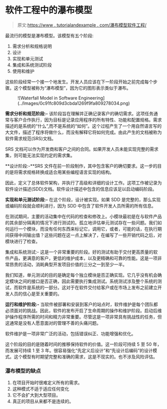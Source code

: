 # 软件工程中的瀑布模型

> 原文:[https://www . tutorialandexample . com/瀑布模型软件工程/](https://www.tutorialandexample.com/waterfall-model-in-software-engineering/)

最流行的模型是瀑布模型。该模型有五个阶段:

1.  需求分析和规格说明
2.  设计
3.  实现和单元测试
4.  集成和系统测试阶段
5.  使用和维护

这些阶段经常一个接一个地发生。开发人员应该在下一阶段开始之前完成每个步骤。这个模型被称为“瀑布模型”，因为它的图形表示类似于瀑布。

<figure class="aligncenter">![Waterfall Model in Software Engineering](../Images/0c91fc809d3cbda1269f9fa809278034.png)</figure>

**需求分析和规范阶段:-** 该阶段旨在理解并正确记录客户的确切需求。这项任务通常与客户合作执行，因为目标是记录应用程序的所有特性、功能和配置规格。需求描述的是系统的“什么”,而不是系统的“如何”。这个过程产生了一个用自然语言写的大文件，描述了程序将做什么，而没有解释它将如何完成。由此产生的文档被称为软件需求规范(SRS)文档。

SRS 文档可以作为开发商和客户之间的合同。如果开发人员未能实现完整的需求集，则可能无法实现约定的需求集。

**设计阶段:-**SRS 文件在前一阶段制作，其中包含客户的确切要求。这一步的目的是将需求规格转换成适合用某些编程语言实现的结构。

因此，定义了总体软件架构，并执行了高级和详细的设计工作。这项工作被记录为软件设计描述(SDD)文档。软件设计描述中包含的信息应该足以启动编码阶段。

**实现和单元测试阶段:-** 在这个阶段，设计被实现。如果 SDD 是完整的，那么实现或编码阶段就会顺利进行，因为 SDD 中包含了软件开发人员所需的所有信息。

在测试期间，主要的活动集中在代码的检查和修改上。小模块最初是在与软件产品的其余部分隔离的情况下进行测试的。孤立地评估单元测试存在一些问题。我们如何运行一个模块，而没有任何东西来标记它，调用它，或者，可能的话，在执行期间获得中间输出值？这些问题在这一点上解决了，在编写了一些开销代码之后，对模块进行了检查。

集成和系统测试:- 这是一个非常重要的阶段。好的测试有助于交付更高质量的软件产品，更满意的客户，更低的维护成本，以及更精确和可靠的性能。这是一项非常昂贵的活动，消耗典型开发项目价值的三分之一到至少一半。

我们知道，单元测试的目的是确定每个独立模块是否正确实现。它几乎没有机会确定模块之间的接口是否正确，因此需要执行集成测试。系统测试涉及整个系统的测试，而软件是系统的一部分。这对于在软件交付给客户或在市场上发布之前建立开发人员的信心是至关重要的。

**运行和维护阶段:-** 当软件被部署和安装到客户的站点时，软件维护是每个团队都必须面对的挑战。因此，软件的发布开启了生命周期的操作和维护阶段。启动后维护操作程序所需的时间和精力非常重要。尽管这是一项非常具有挑战性的任务，但这通常是没有人愿意面对的管理不善的头痛问题。

软件维护是一项非常广泛的活动，包括错误纠正、功能增强和优化。

这个阶段的目的是随着时间的推移保持软件的价值。这一阶段可持续 5 至 50 年，而发展可持续 1 至 3 年。很容易强化“先定义后设计”和“先设计后编码”的设计模式。这个模型有时期望完整和准确的需求，这是不现实的。也不涉及风险评估。

### 瀑布模型的缺点

1.  在项目开始时很难定义所有的需求。
2.  这种模式不适于适应任何变化
3.  它不会扩大到大型项目。
4.  真正的项目从来都不是连续的。
